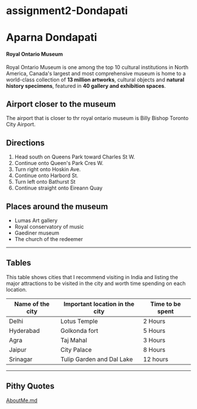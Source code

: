 # assignment2-Dondapati
# Aparna Dondapati
#### Royal Ontario Museum

Royal Ontario Museum is one among the top 10 cultural institutions in North America, Canada's largest and most comprehensive museum is home to a world-class collection of **13 million artworks**, cultural objects and **natural history specimens**, featured in **40 gallery and exhibition spaces**.

## Airport closer to the museum
The airport that is closer to thr royal ontario museum is Billy Bishop Toronto City Airport.

## Directions
1. Head south on Queens Park toward Charles St W.
2. Continue onto Queen's Park Cres W.
3. Turn right onto Hoskin Ave.
4. Continue onto Harbord St.
5. Turn left onto Bathurst St
6. Continue straight onto Eireann Quay

## Places around the museum
* Lumas Art gallery
* Royal conservatory of music
* Gaediner museum
* The church of the redeemer
------------------------------

## Tables
This table shows cities that I recommend visiting in India and listing the major attractions to be visited in the city and worth time spending on each location.

|Name of the city| Important location in the city| Time  to be spent|
|----------------|-------------------------------|------------------|
|Delhi           |Lotus Temple                   | 2 Hours          |
|Hyderabad       |Golkonda fort                  | 5 Hours          |
|Agra            |Taj Mahal                      | 3 Hours          |
|Jaipur          |City Palace                    | 8 Hours          |
|Srinagar        |Tulip Garden and Dal Lake      | 12 hours         |

-------------------------------------------

## Pithy Quotes





[AboutMe.md](C:\Users\S555671\Desktop\webapps-repos\firstrepo\AboutMe.md)


